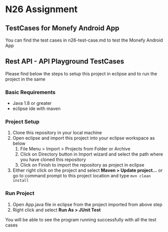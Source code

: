 # N26 Assignment

## TestCases for Monefy Android App

You can find the test cases in n26-test-case.md to test the Monefy Android App

## Rest API - API Playground TestCases

Please find below the steps to setup this project in eclipse and to run the project in the same

### Basic Requirements
- Java 1.8 or greater
- eclipse ide with maven

### Project Setup

  1. Clone this repository in your local machine
  2. Open eclipse and import this project into your eclipse workspace as below
        1. File Menu > Import > Projects from Folder or Archive
        2. Click on Directory button in Import wizard and select the path where you have cloned this repository
        3. Click on Finish to import the repository as project in eclipse
  3. Either right click on the project and select **Maven > Update project...** or go to command prompt to this project location and type `mvn clean install`
  
### Run Project

1. Open App.java file in eclipse from the project imported from above step
2. Right click and select **Run As > JUnit Test**

You will be able to see the program running successfully with all the test cases
